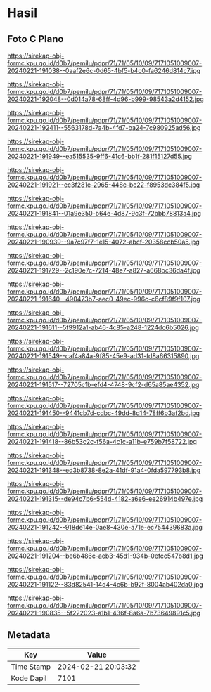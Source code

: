 # Hasil

## Foto C Plano

https://sirekap-obj-formc.kpu.go.id/d0b7/pemilu/pdpr/71/71/05/10/09/7171051009007-20240221-191038--0aaf2e6c-0d65-4bf5-b4c0-fa6246d814c7.jpg

https://sirekap-obj-formc.kpu.go.id/d0b7/pemilu/pdpr/71/71/05/10/09/7171051009007-20240221-192048--0d014a78-68ff-4d96-b999-98543a2d4152.jpg

https://sirekap-obj-formc.kpu.go.id/d0b7/pemilu/pdpr/71/71/05/10/09/7171051009007-20240221-192411--5563178d-7a4b-4fd7-ba24-7c980925ad56.jpg

https://sirekap-obj-formc.kpu.go.id/d0b7/pemilu/pdpr/71/71/05/10/09/7171051009007-20240221-191949--ea515535-9ff6-41c6-bb1f-281f15127d55.jpg

https://sirekap-obj-formc.kpu.go.id/d0b7/pemilu/pdpr/71/71/05/10/09/7171051009007-20240221-191921--ec3f281e-2965-448c-bc22-f8953dc384f5.jpg

https://sirekap-obj-formc.kpu.go.id/d0b7/pemilu/pdpr/71/71/05/10/09/7171051009007-20240221-191841--01a9e350-b64e-4d87-9c3f-72bbb78813a4.jpg

https://sirekap-obj-formc.kpu.go.id/d0b7/pemilu/pdpr/71/71/05/10/09/7171051009007-20240221-190939--9a7c97f7-1e15-4072-abcf-20358ccb50a5.jpg

https://sirekap-obj-formc.kpu.go.id/d0b7/pemilu/pdpr/71/71/05/10/09/7171051009007-20240221-191729--2c190e7c-7214-48e7-a827-a668bc36da4f.jpg

https://sirekap-obj-formc.kpu.go.id/d0b7/pemilu/pdpr/71/71/05/10/09/7171051009007-20240221-191640--490473b7-aec0-49ec-996c-c6cf89f9f107.jpg

https://sirekap-obj-formc.kpu.go.id/d0b7/pemilu/pdpr/71/71/05/10/09/7171051009007-20240221-191611--5f9912a1-ab46-4c85-a248-1224dc6b5026.jpg

https://sirekap-obj-formc.kpu.go.id/d0b7/pemilu/pdpr/71/71/05/10/09/7171051009007-20240221-191549--caf4a84a-9f85-45e9-ad31-fd8a66315890.jpg

https://sirekap-obj-formc.kpu.go.id/d0b7/pemilu/pdpr/71/71/05/10/09/7171051009007-20240221-191517--72705c1b-efd4-4748-9cf2-d65a85ae4352.jpg

https://sirekap-obj-formc.kpu.go.id/d0b7/pemilu/pdpr/71/71/05/10/09/7171051009007-20240221-191450--9441cb7d-cdbc-49dd-8d14-78ff6b3af2bd.jpg

https://sirekap-obj-formc.kpu.go.id/d0b7/pemilu/pdpr/71/71/05/10/09/7171051009007-20240221-191418--86b53c2c-f56a-4c1c-a11b-e759b7f58722.jpg

https://sirekap-obj-formc.kpu.go.id/d0b7/pemilu/pdpr/71/71/05/10/09/7171051009007-20240221-191348--ed3b8738-8e2a-41df-91a4-0fda597793b8.jpg

https://sirekap-obj-formc.kpu.go.id/d0b7/pemilu/pdpr/71/71/05/10/09/7171051009007-20240221-191315--de94c7b6-554d-4182-a6e6-ee26914b497e.jpg

https://sirekap-obj-formc.kpu.go.id/d0b7/pemilu/pdpr/71/71/05/10/09/7171051009007-20240221-191242--918de14e-0ae8-430e-a71e-ec754439683a.jpg

https://sirekap-obj-formc.kpu.go.id/d0b7/pemilu/pdpr/71/71/05/10/09/7171051009007-20240221-191204--be6b486c-aeb3-45d1-934b-0efcc547b8d1.jpg

https://sirekap-obj-formc.kpu.go.id/d0b7/pemilu/pdpr/71/71/05/10/09/7171051009007-20240221-191122--83d82541-14d4-4c6b-b92f-8004ab402da0.jpg

https://sirekap-obj-formc.kpu.go.id/d0b7/pemilu/pdpr/71/71/05/10/09/7171051009007-20240221-190835--5f222023-a1b1-436f-8a6a-7b73649891c5.jpg


## Metadata

| Key        | Value               |
| ---------- | ------------------- |
| Time Stamp | 2024-02-21 20:03:32 |
| Kode Dapil | 7101                |



